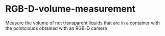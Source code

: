 # RGB-D-volume-measurement
Measure the volume of not transparent liquids that are in a container with the pointclouds obtained with an RGB-D camera
